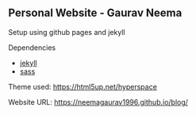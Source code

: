 ## Personal Website - Gaurav Neema

Setup using github pages and jekyll

Dependencies
  - [jekyll](https://jekyllrb.com/docs/installation/)
  - [sass](https://sass-lang.com/install)

Theme used: https://html5up.net/hyperspace

Website URL: https://neemagaurav1996.github.io/blog/

